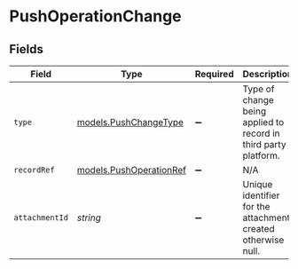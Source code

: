 # PushOperationChange


## Fields

| Field                                                           | Type                                                            | Required                                                        | Description                                                     |
| --------------------------------------------------------------- | --------------------------------------------------------------- | --------------------------------------------------------------- | --------------------------------------------------------------- |
| `type`                                                          | [models.PushChangeType](../models/pushchangetype.md)            | :heavy_minus_sign:                                              | Type of change being applied to record in third party platform. |
| `recordRef`                                                     | [models.PushOperationRef](../models/pushoperationref.md)        | :heavy_minus_sign:                                              | N/A                                                             |
| `attachmentId`                                                  | *string*                                                        | :heavy_minus_sign:                                              | Unique identifier for the attachment created otherwise null.    |